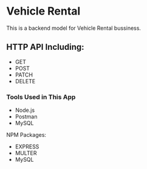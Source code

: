 # Vehicle Rental
This is a backend model for Vehicle Rental bussiness. 

## HTTP API Including:
- GET
- POST
- PATCH
- DELETE

### Tools Used in This App
- Node.js
- Postman
- MySQL

NPM Packages:
- EXPRESS
- MULTER
- MySQL